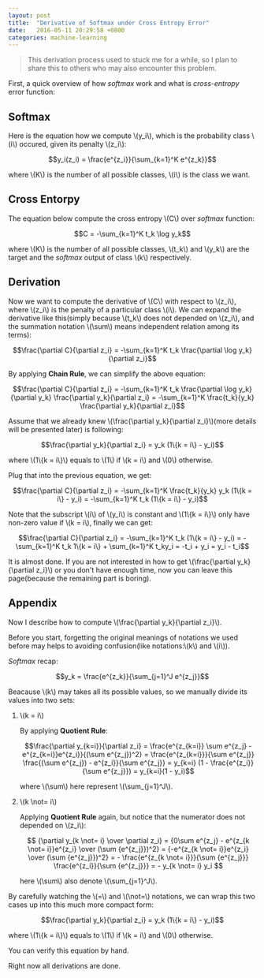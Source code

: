 ```yaml
---
layout: post
title:  "Derivative of Softmax under Cross Entropy Error"
date:   2016-05-11 20:29:58 +0800
categories: machine-learning
---
```


<script type="text/javascript" src="http://cdn.mathjax.org/mathjax/latest/MathJax.js?config=default"></script>

>This derivation process used to stuck me for a while, so I plan to share this to others who may also encounter this problem.

First, a quick overview of how *softmax* work and what is *cross-entropy* error function:

## Softmax

Here is the equation how we compute \\(y_i\\), which is the probability class \\(i\\) occured, given its penalty \\(z_i\\):

$$y_i(z_i) = \frac{e^{z_i}}{\sum_{k=1}^K e^{z_k}}$$

where \\(K\\) is the number of all possible classes, \\(i\\) is the class we want.

## Cross Entorpy

The equation below compute the cross entropy \\(C\\) over *softmax* function:

$$C = -\sum_{k=1}^K t_k \log y_k$$

where \\(K\\) is the number of all possible classes, \\(t_k\\) and \\(y_k\\) are the target and the *softmax* output of class \\(k\\) respectively.

## Derivation

Now we want to compute the derivative of \\(C\\) with respect to \\(z_i\\), where \\(z_i\\) is the penalty of a particular class \\(i\\). We can expand the derivative like this(simply because \\(t_k\\) does not depended on \\(z_i\\), and the summation notation \\(\sum\\) means independent relation among its terms):

$$\frac{\partial C}{\partial z_i} = -\sum_{k=1}^K t_k \frac{\partial \log y_k}{\partial z_i}$$

By applying **Chain Rule**, we can simplify the above equation:

$$\frac{\partial C}{\partial z_i} = -\sum_{k=1}^K t_k \frac{\partial \log y_k}{\partial y_k} \frac{\partial y_k}{\partial z_i} = -\sum_{k=1}^K \frac{t_k}{y_k} \frac{\partial y_k}{\partial z_i}$$

Assume that we already knew \\(\frac{\partial y_k}{\partial z_i}\\)(more details will be presented later) is following:

$$\frac{\partial y_k}{\partial z_i} = y_k (1\{k = i\} - y_i)$$

where \\(1\\{k = i\\}\\) equals to \\(1\\) if \\(k = i\\) and \\(0\\) otherwise.

Plug that into the previous equation, we get:

$$\frac{\partial C}{\partial z_i} = -\sum_{k=1}^K \frac{t_k}{y_k} y_k (1\{k = i\} - y_i) = -\sum_{k=1}^K t_k (1\{k = i\} - y_i)$$

Note that the subscript \\(i\\) of \\(y_i\\) is constant and \\(1\\{k = i\\}\\) only have non-zero value if \\(k = i\\), finally we can get:

$$\frac{\partial C}{\partial z_i} = -\sum_{k=1}^K t_k (1\{k = i\} - y_i) = -\sum_{k=1}^K t_k 1\{k = i\} + \sum_{k=1}^K t_ky_i = -t_i + y_i = y_i - t_i$$

It is almost done. If you are not interested in how to get \\(\frac{\partial y_k}{\partial z_i}\\) or you don't have enough time, now you can leave this page(because the remaining part is boring).

## Appendix

Now I describe how to compute \\(\frac{\partial y_k}{\partial z_i}\\).

Before you start, forgetting the original meanings of notations we used before may helps to avoiding confusion(like notations:\\(k\\) and \\(i\\)).

*Softmax* recap:

$$y_k = \frac{e^{z_k}}{\sum_{j=1}^J e^{z_j}}$$

Beacause \\(k\\) may takes all its possible values, so we manually divide its values into two sets:

1. \\(k = i\\)

	By applying **Quotient Rule**:

	$$\frac{\partial y_{k=i}}{\partial z_i} = \frac{e^{z_{k=i}} \sum e^{z_j} - e^{z_{k=i}}e^{z_i}}{(\sum e^{z_j})^2} = \frac{e^{z_{k=i}}}{\sum e^{z_j}} \frac{(\sum e^{z_j}) - e^{z_i}}{\sum e^{z_j}} = y_{k=i} (1 - \frac{e^{z_i}}{\sum e^{z_j}}) = y_{k=i}(1 - y_i)$$
	
	where \\(\sum\\) here represent \\(\sum_{j=1}^J\\).
	
2. \\(k \not= i\\)

	Applying **Quotient Rule** again, but notice that the numerator does not depended on \\(z_i\\):
	
	$$ {\partial y_{k \not= i} \over \partial z_i} = {0\sum e^{z_j} - e^{z_{k \not= i}}e^{z_i} \over (\sum {e^{z_j}})^2} =  {-e^{z_{k \not= i}}e^{z_i} \over (\sum {e^{z_j}})^2} = - \frac{e^{z_{k \not= i}}}{\sum {e^{z_j}}} \frac{e^{z_i}}{\sum {e^{z_j}}} = - y_{k \not= i} y_i $$
	
	here \\(\sum\\) also denote \\(\sum_{j=1}^J\\).
	

By carefully watching the \\(=\\) and \\(\not=\\) notations, we can wrap this two cases up into this much more compact form:

$$\frac{\partial y_k}{\partial z_i} = y_k (1\{k = i\} - y_i)$$

where \\(1\\{k = i\\}\\) equals to \\(1\\) if \\(k = i\\) and \\(0\\) otherwise.

You can verify this equation by hand.

Right now all derivations are done.
